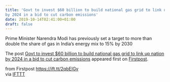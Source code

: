 ```yaml
---
title: 'Govt to invest $60 billion to build national gas grid to link up nation
by 2024 in a bid to cut carbon emissions'
date: 2019-10-14T02:41:00+01:00
draft: false
---
```


Prime Minister Narendra Modi has previously set a target to more than double the share of gas in India’s energy mix to 15% by 2030

The post [Govt to invest $60 billion to build national gas grid to link up nation by 2024 in a bid to cut carbon emissions](http://www.firstpost.com/business/govt-to-invest-60-billion-to-build-national-gas-grid-to-link-up-nation-by-2024-in-a-bid-to-cut-carbon-emissions-7493711.html) appeared first on [Firstpost](http://www.firstpost.com).

  
  
from Firstpost https://ift.tt/2qbEIGv  
via [IFTTT](https://ifttt.com/?ref=da&site=blogger)